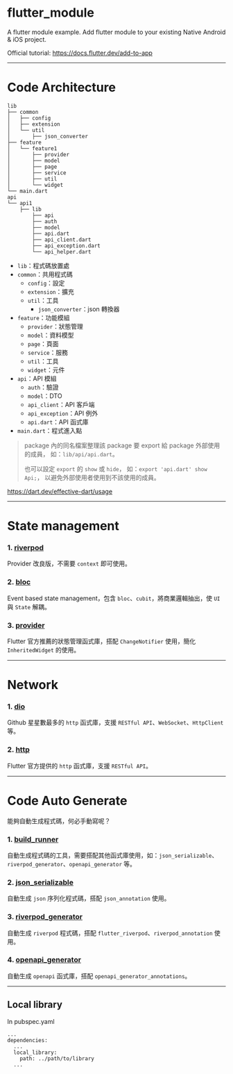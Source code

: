 # flutter_module

A flutter module example. Add flutter module to your existing Native Android & iOS project.

Official tutorial: https://docs.flutter.dev/add-to-app

---

# Code Architecture

```
lib
├── common
│   ├── config
│   ├── extension
│   └── util
│       ├── json_converter
├── feature
│   └── feature1
│       ├── provider
│       ├── model
│       ├── page
│       ├── service
│       ├── util
│       └── widget
└── main.dart
api
└── api1
    ├── lib
        ├── api
        ├── auth
        ├── model
        ├── api.dart
        ├── api_client.dart
        ├── api_exception.dart
        └── api_helper.dart
```
- `lib`：程式碼放置處
- `common`：共用程式碼
  - `config`：設定
  - `extension`：擴充
  - `util`：工具
    - `json_converter`：json 轉換器
- `feature`：功能模組
  - `provider`：狀態管理
  - `model`：資料模型
  - `page`：頁面
  - `service`：服務
  - `util`：工具
  - `widget`：元件
- `api`：API 模組
  - `auth`：驗證
  - `model`：DTO
  - `api_client`：API 客戶端
  - `api_exception`：API 例外
  - `api.dart`：API 函式庫
- `main.dart`：程式進入點

> package 內的同名檔案整理該 package 要 export 給 package 外部使用的成員，
> 如：`lib/api/api.dart`。
> 
> 也可以設定 `export` 的 `show` 或 `hide`，
> 如：`export 'api.dart' show Api;`，
> 以避免外部使用者使用到不該使用的成員。

https://dart.dev/effective-dart/usage

---

# State management

### 1. [riverpod](https://pub.dev/packages/flutter_riverpod)

Provider 改良版，不需要 `context` 即可使用。

### 2. [bloc](https://pub.dev/packages/flutter_bloc)

Event based state management，包含 `bloc`、`cubit`，將商業邏輯抽出，使 `UI` 與 `State` 解耦。

### 3. [provider](https://pub.dev/packages/provider)

Flutter 官方推薦的狀態管理函式庫，搭配 `ChangeNotifier` 使用，簡化 `InheritedWidget` 的使用。

---

# Network

### 1. [dio](https://pub.dev/packages/dio)

Github 星星數最多的 `http` 函式庫，支援 `RESTful API`、`WebSocket`、`HttpClient` 等。

### 2. [http](https://pub.dev/packages/http)

Flutter 官方提供的 `http` 函式庫，支援 `RESTful API`。

---

# Code Auto Generate

能夠自動生成程式碼，何必手動寫呢？

### 1. [build_runner](https://pub.dev/packages/build_runner)

自動生成程式碼的工具，需要搭配其他函式庫使用，如：`json_serializable`、`riverpod_generator`、`openapi_generator` 等。

### 2. [json_serializable](https://pub.dev/packages/json_serializable)

自動生成 `json` 序列化程式碼，搭配 `json_annotation` 使用。

### 3. [riverpod_generator](https://pub.dev/packages/riverpod_generator)

自動生成 `riverpod` 程式碼，搭配 `flutter_riverpod`、`riverpod_annotation` 使用。

### 4. [openapi_generator](https://pub.dev/packages/openapi_generator)

自動生成 `openapi` 函式庫，搭配 `openapi_generator_annotations`。

---

## Local library

In pubspec.yaml

``` 
...
dependencies:
  ...
  local_library:
    path: ../path/to/library
  ...
```